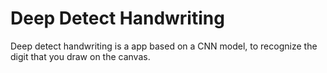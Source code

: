 
# Deep Detect Handwriting

Deep detect handwriting is a app based on a CNN model, to recognize the digit that you draw on the canvas.
